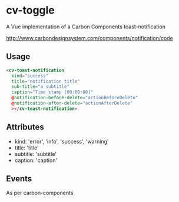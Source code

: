 # cv-toggle

A Vue implementation of a Carbon Components toast-notification

http://www.carbondesignsystem.com/components/notification/code

## Usage

```html
<cv-toast-notification
  kind="success"
  title="notification title"
  sub-title="a subtitle"
  caption="Time stamp [00:00:00]"
  @notification-before-delete="actionBeforeDelete"
  @notification-after-delete="actionAfterDelete"
  ></cv-toast-notification>
```

## Attributes

- kind: 'error', 'info', 'success', 'warning'
- title: 'title'
- subtitle: 'subtitle'
- caption: 'caption'

## Events

As per carbon-components
